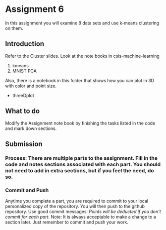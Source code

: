# Assignment 6
In this assignment you will examine 8 data sets and use k-means clustering on them.  

## Introduction
Refer to the Cluster slides.  Look at the note books in csis-machine-learning
1. kmeans
2. MNIST PCA

Also, there is a notebook in this folder that shows how you can plot in 3D with color and point size.
* threeDplot
  

## What to do
Modify the Assignment note book by finishing the tasks listed in the code and mark down sections.
## Submission
### Process:  There are multiple parts to the assignment. Fill in the code and notes sections associated with each part.  You should not need to add in extra sections, but if you feel the need, do so.   
### Commit and Push
Anytime you complete a part, you are required to commit to your local personalized copy of the repository. You will then push to the github repository.  Use good commit messages.  _Points will be deducted if you don't commit for each part._  Note:  It is always acceptable to make a change to a section later. Just remember to commit and push your work.
